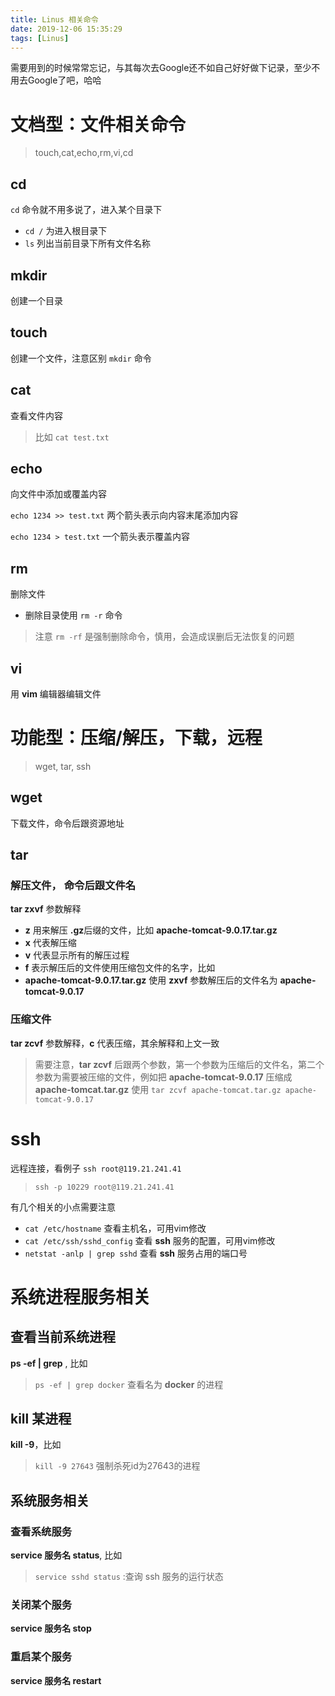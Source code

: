 ```yaml
---
title: Linus 相关命令
date: 2019-12-06 15:35:29
tags: [Linus]
---
```


需要用到的时候常常忘记，与其每次去Google还不如自己好好做下记录，至少不用去Google了吧，哈哈

<!--more-->

# 文档型：文件相关命令 #

>touch,cat,echo,rm,vi,cd

## cd ##

`cd` 命令就不用多说了，进入某个目录下

* `cd /` 为进入根目录下
* `ls` 列出当前目录下所有文件名称

## mkdir ##
创建一个目录

## touch ##

创建一个文件，注意区别 `mkdir` 命令
## cat ##
查看文件内容

> 比如 `cat test.txt`

## echo ##
向文件中添加或覆盖内容

`echo 1234 >> test.txt` 两个箭头表示向内容末尾添加内容

`echo 1234 > test.txt` 一个箭头表示覆盖内容

## rm ##
删除文件
* 删除目录使用 `rm -r` 命令
> 注意 `rm -rf` 是强制删除命令，慎用，会造成误删后无法恢复的问题

## vi ##

用 **vim** 编辑器编辑文件

# 功能型：压缩/解压，下载，远程 #
> wget, tar, ssh

## wget ##

下载文件，命令后跟资源地址
## tar ##

### 解压文件， 命令后跟文件名 ###

**tar zxvf** 参数解释
* **z** 用来解压 **.gz**后缀的文件，比如 **apache-tomcat-9.0.17.tar.gz**
* **x** 代表解压缩
* **v** 代表显示所有的解压过程
* **f** 表示解压后的文件使用压缩包文件的名字，比如 
* **apache-tomcat-9.0.17.tar.gz** 使用 **zxvf** 参数解压后的文件名为 **apache-tomcat-9.0.17**

### 压缩文件 ###
**tar zcvf** 参数解释，**c** 代表压缩，其余解释和上文一致
> 需要注意，**tar zcvf** 后跟两个参数，第一个参数为压缩后的文件名，第二个参数为需要被压缩的文件，例如把 **apache-tomcat-9.0.17** 压缩成 **apache-tomcat.tar.gz** 使用 `tar zcvf apache-tomcat.tar.gz apache-tomcat-9.0.17`

# ssh #

远程连接，看例子 `ssh root@119.21.241.41`

> `ssh -p 10229 root@119.21.241.41`  

有几个相关的小点需要注意
* `cat /etc/hostname` 查看主机名，可用vim修改
* `cat /etc/ssh/sshd_config` 查看 **ssh** 服务的配置，可用vim修改
* `netstat -anlp | grep sshd` 查看 **ssh** 服务占用的端口号

# 系统进程服务相关 #
## 查看当前系统进程 ##

**ps -ef | grep** , 比如
> `ps -ef | grep docker` 查看名为 **docker** 的进程

## kill 某进程 ##

**kill -9**，比如
> `kill -9 27643` 强制杀死id为27643的进程

## 系统服务相关 ##
### 查看系统服务 ###
**service 服务名 status**, 比如 
>`service sshd status` :查询 ssh 服务的运行状态

### 关闭某个服务 ###

**service 服务名 stop** 
### 重启某个服务 ###

**service 服务名 restart**